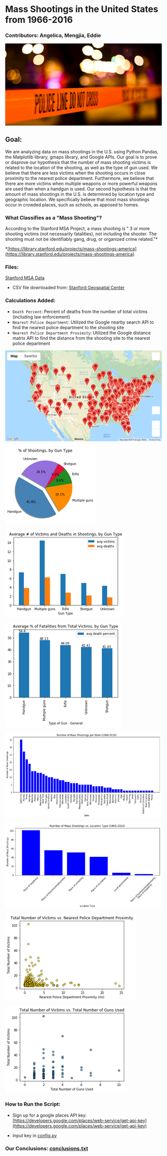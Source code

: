 # Mass Shootings in the United States from 1966-2016

### Contributors: Angelica, Mengjia, Eddie

![shootings](Images/policetape.png)

## Goal:

We are analyzing data on mass shootings in the U.S. using Python Pandas, the Matplotlib library, gmaps library, and Google APIs. Our goal is to prove or disprove our hypothesis that the number of mass shooting victims is related to the location of the shooting, as well as the type of gun used. We believe that there are less victims when the shooting occurs in close proximity to the nearest police department. Furthermore, we believe that there are more victims when multiple weapons or more powerful weapons are used than when a handgun is used. Our second hypothesis is that the amount of mass shootings in the U.S. is determined by location type and geographic location. We specifically believe that most mass shootings occur in crowded places, such as schools, as apposed to homes. 

### What Classifies as a "Mass Shooting"?
According to the Stanford MSA Project, a mass shooting is " 3 or more shooting victims (not necessarily fatalities), not including the shooter. The shooting must not be identifiably gang, drug, or organized crime related."*

*[https://library.stanford.edu/projects/mass-shootings-america](https://library.stanford.edu/projects/mass-shootings-america)

### Files:
[Stanford MSA Data](Stanford_MSA_Shooting.csv)

* CSV file downloaded from: [Stanford Geospatial Center](https://github.com/StanfordGeospatialCenter/MSA/tree/master/Data)

### Calculations Added:
* `Death Percent`: Percent of deaths from the number of total victims (including law enforcement)
* `Nearest Police Department`: Utilized the Google nearby search API to find the nearest police department to the shooting site
* `Nearest Police Department Proximity`: Utilized the Google distance matrix API to find the distance from the shooting site to the nearest police department 


![Map](Images/map.png)

![pctshootings](Images/pctshootings.png)

![avgvictimsanddeaths](Images/avgvictimsanddeaths.png)

![fatalitiespct](Images/fatalities.png)

![stateshootings](Images/shootingsperstate.png)

![locationtype](Images/locationtype.png)

![victimsvspdproximity](Images/victimsvspdproximity.png)

![victimsvsnumofguns](Images/victimsvsnumofguns.png)


### How to Run the Script:
* Sign up for a google places API key: [https://developers.google.com/places/web-service/get-api-key](https://developers.google.com/places/web-service/get-api-key)

* Input key in [config.py](config.py)

### Our Conclusions: [conclusions.txt](conclusions.txt)




